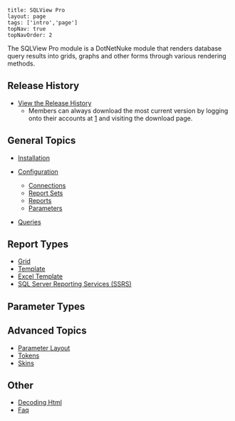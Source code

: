 ```
title: SQLView Pro
layout: page
tags: ['intro','page']
topNav: true
topNavOrder: 2

```

The SQLView Pro module is a DotNetNuke module that renders database
query results into grids, graphs and other forms through various
rendering methods.

Release History
---------------

* [View the Release History](Releases)
    -   Members can always download the most current version by logging
        onto their accounts at
        [1](http://www.dnnstuff.com?utm_source=dnnstuff&utm_medium=wiki&utm_campaign=sqlviewpro|www.dnnstuff.com)
        and visiting the download page.

General Topics
--------------

* [Installation](Installation)
* [Configuration](Configuration)
    -   [Connections](Connections)
    -   [Report Sets](ReportSets)
    -   [Reports](Reports)
    -   [Parameters](Parameters)

* [Queries](Queries)

Report Types
------------

* [Grid](Grid)
* [Template](Template)
* [Excel Template](ExcelTemplate)
* [SQL Server Reporting Services (SSRS)](SSRS)

Parameter Types
---------------

Advanced Topics
---------------

* [Parameter Layout](ParameterLayout)
* [Tokens](Tokens)
* [Skins](Skins)

Other
-----

* [Decoding Html](DecodingHtml)
* [Faq](Faq)